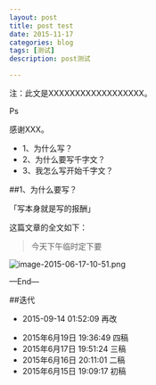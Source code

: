 ```yaml
---
layout: post
title: post test
date: 2015-11-17
categories: blog
tags: [测试]
description: post测试

---
```


注：此文是XXXXXXXXXXXXXXXXXX。

Ps

感谢XXX。

* 1、为什么写？
* 2、为什么要写千字文？
* 3、我怎么写开始千字文？

##1、为什么要写？

「写本身就是写的报酬」

这篇文章的全文如下：

>今天下午临时定下要

![image-2015-06-17-10-51.png](http://upload-images.jianshu.io/upload_images/32598-b9ab149f1f314228.png)

—End—

##迭代

- 2015-09-14 01:52:09 再改
* 2015年6月19日 19:36:49 四稿
* 2015年6月17日 19:51:24 三稿
* 2015年6月16日 20:11:01 二稿
* 2015年6月15日 19:09:17 初稿


